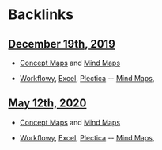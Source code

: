 
# Backlinks
## [December 19th, 2019](<December 19th, 2019.md>)
- [Concept Maps](<Concept Maps.md>) and [Mind Maps](<Mind Maps.md>)

- [Workflowy](<Workflowy.md>), [Excel](<Excel.md>), [Plectica](<Plectica.md>) -- [Mind Maps](<Mind Maps.md>),

## [May 12th, 2020](<May 12th, 2020.md>)
- [Concept Maps](<Concept Maps.md>) and [Mind Maps](<Mind Maps.md>)

- [Workflowy](<Workflowy.md>), [Excel](<Excel.md>), [Plectica](<Plectica.md>) -- [Mind Maps](<Mind Maps.md>),

